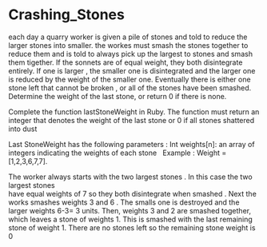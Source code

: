 # Crashing_Stones
each day a quarry worker is given a pile of stones and told to reduce the larger stones into smaller. 
the workes must smash the stones together to reduce them and is told to always pick up the largest to stones and smash them tigether. 
If the sonnets are of equal weight, they both disintegrate entirely. If one is larger , 
the smaller one is disintegrated and the larger one is reduced by the weight of the smaller one. 
Eventually there is either one stone left that cannot be broken , or all of the stones have been smashed. 
Determine the weight of the last stone, or return 0 if there is none. 

Complete the function lastStoneWeight in Ruby. The function must return an integer that denotes the weight of the last stone or 0 
if all stones shattered into dust

Last StoneWeight has the following parameters :
Int weights[n]: an array of integers indicating the weights of each stone  
Example :
Weight = [1,2,3,6,7,7].

The worker always starts with the two largest stones . In this case the two largest stones  
have equal weights of 7 so they both disintegrate when smashed . Next the works smashes weights 3 and 6 . 
The smalls one is destroyed and the larger weights 6-3= 3 units. Then, weights 3 and 2 are smashed together, which leaves a stone of weights 1. 
This is smashed with the last remaining stone of weight 1. There are no stones left so the remaining stone weight is 0
